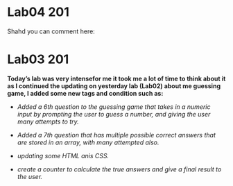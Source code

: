
# Lab04 201

Shahd you can comment here:




















# Lab03 201

**Today’s lab was very intensefor me it took me a lot of time to think
about it as I continued the updating on yesterday lab (Lab02) about me guessing game, I added some new tags and condition such as:**

* *Added a 6th question to the guessing game that takes in a numeric input by prompting the user to guess a number, and giving the user many attempts to try.*

* *Added a 7th question that has multiple possible correct answers that are stored in an array, with many attempted also.*

* *updating some HTML anis CSS.*

* *create a counter to calculate the true answers and give a final result to the user.*

